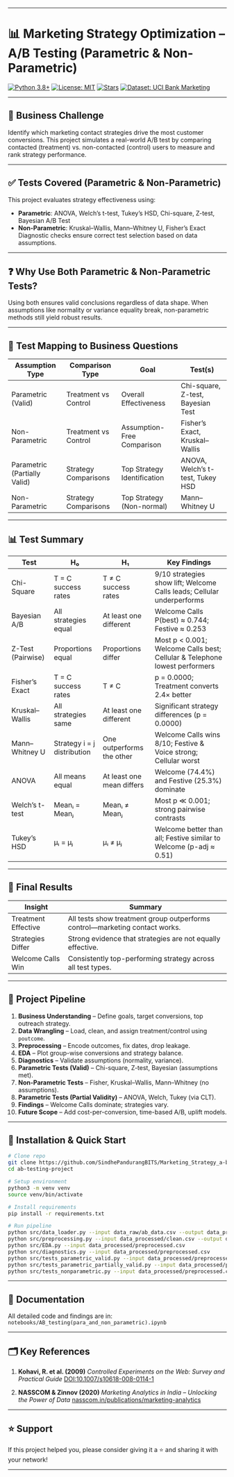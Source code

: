 

---

# 📊 Marketing Strategy Optimization – A/B Testing (Parametric & Non-Parametric)


[![Python 3.8+](https://img.shields.io/badge/python-3.8%2B-blue.svg)](https://www.python.org/)
[![License: MIT](https://img.shields.io/badge/License-MIT-green.svg)](LICENSE)
[![Stars](https://img.shields.io/github/stars/your_username/ab-testing-project.svg)](https://github.com/your_username/ab-testing-project/stargazers)
[![Dataset: UCI Bank Marketing](https://img.shields.io/badge/Dataset-UCI%20Bank%20Marketing-orange.svg)](https://archive.ics.uci.edu/ml/datasets/bank+marketing)


---

## 🎯 Business Challenge

Identify which marketing contact strategies drive the most customer conversions. This project simulates a real-world A/B test by comparing contacted (treatment) vs. non-contacted (control) users to measure and rank strategy performance.

---

## ✅ Tests Covered (Parametric & Non-Parametric)

This project evaluates strategy effectiveness using:

* **Parametric**: ANOVA, Welch’s t-test, Tukey’s HSD, Chi-square, Z-test, Bayesian A/B Test
* **Non-Parametric**: Kruskal–Wallis, Mann–Whitney U, Fisher’s Exact
  Diagnostic checks ensure correct test selection based on data assumptions.

---

## ❓ Why Use Both Parametric & Non-Parametric Tests?

Using both ensures valid conclusions regardless of data shape. When assumptions like normality or variance equality break, non-parametric methods still yield robust results.

---

## 🧪 Test Mapping to Business Questions

| **Assumption Type**          | **Comparison Type**  | **Goal**                    | **Test(s)**                       |
| ---------------------------- | -------------------- | --------------------------- | --------------------------------- |
| Parametric (Valid)           | Treatment vs Control | Overall Effectiveness       | Chi-square, Z-test, Bayesian Test |
| Non-Parametric               | Treatment vs Control | Assumption-Free Comparison  | Fisher’s Exact, Kruskal–Wallis    |
| Parametric (Partially Valid) | Strategy Comparisons | Top Strategy Identification | ANOVA, Welch’s t-test, Tukey HSD  |
| Non-Parametric               | Strategy Comparisons | Top Strategy (Non-normal)   | Mann–Whitney U                    |

---

## 📊 Test Summary

| **Test**          | **H₀**                      | **H₁**                    | **Key Findings**                                                           |
| ----------------- | --------------------------- | ------------------------- | -------------------------------------------------------------------------- |
| Chi-Square        | T = C success rates         | T ≠ C success rates       | 9/10 strategies show lift; Welcome Calls leads; Cellular underperforms     |
| Bayesian A/B      | All strategies equal        | At least one different    | Welcome Calls P(best) ≈ 0.744; Festive ≈ 0.253                             |
| Z-Test (Pairwise) | Proportions equal           | Proportions differ        | Most p < 0.001; Welcome Calls best; Cellular & Telephone lowest performers |
| Fisher’s Exact    | T = C success rates         | T ≠ C                     | p = 0.0000; Treatment converts 2.4× better                                 |
| Kruskal–Wallis    | All strategies same         | At least one different    | Significant strategy differences (p = 0.0000)                              |
| Mann–Whitney U    | Strategy i = j distribution | One outperforms the other | Welcome Calls wins 8/10; Festive & Voice strong; Cellular worst            |
| ANOVA             | All means equal             | At least one mean differs | Welcome (74.4%) and Festive (25.3%) dominate                               |
| Welch’s t-test    | Meanᵢ = Meanⱼ               | Meanᵢ ≠ Meanⱼ             | Most p ≪ 0.001; strong pairwise contrasts                                  |
| Tukey’s HSD       | μᵢ = μⱼ                     | μᵢ ≠ μⱼ                   | Welcome better than all; Festive similar to Welcome (p-adj ≈ 0.51)         |

---

## 🏁 Final Results

| **Insight**         | **Summary**                                                                 |
| ------------------- | --------------------------------------------------------------------------- |
| Treatment Effective | All tests show treatment group outperforms control—marketing contact works. |
| Strategies Differ   | Strong evidence that strategies are not equally effective.                  |
| Welcome Calls Win   | Consistently top-performing strategy across all test types.                 |

---

## 🧬 Project Pipeline

1. **Business Understanding** – Define goals, target conversions, top outreach strategy.
2. **Data Wrangling** – Load, clean, and assign treatment/control using `poutcome`.
3. **Preprocessing** – Encode outcomes, fix dates, drop leakage.
4. **EDA** – Plot group-wise conversions and strategy balance.
5. **Diagnostics** – Validate assumptions (normality, variance).
6. **Parametric Tests (Valid)** – Chi-square, Z-test, Bayesian (assumptions met).
7. **Non-Parametric Tests** – Fisher, Kruskal–Wallis, Mann–Whitney (no assumptions).
8. **Parametric Tests (Partial Validity)** – ANOVA, Welch, Tukey (via CLT).
9. **Findings** – Welcome Calls dominate; strategies vary.
10. **Future Scope** – Add cost-per-conversion, time-based A/B, uplift models.

---

## 🔧 Installation & Quick Start

```bash
# Clone repo
git clone https://github.com/SindhePandurangBITS/Marketing_Strategy_a-b_testing_para_and_non_metric_.git
cd ab-testing-project

# Setup environment
python3 -m venv venv
source venv/bin/activate

# Install requirements
pip install -r requirements.txt

# Run pipeline
python src/data_loader.py --input data_raw/ab_data.csv --output data_processed/clean.csv
python src/preprocessing.py --input data_processed/clean.csv --output data_processed/preprocessed.csv
python src/EDA.py --input data_processed/preprocessed.csv
python src/diagnostics.py --input data_processed/preprocessed.csv
python src/tests_parametric_valid.py --input data_processed/preprocessed.csv
python src/tests_parametric_partially_valid.py --input data_processed/preprocessed.csv
python src/tests_nonparametric.py --input data_processed/preprocessed.csv
```

---

## 📖 Documentation

All detailed code and findings are in:
`notebooks/AB_testing(para_and_non_parametric).ipynb`

---

## 🗂 Key References

1. **Kohavi, R. et al. (2009)**
   *Controlled Experiments on the Web: Survey and Practical Guide*
   [DOI:10.1007/s10618-008-0114-1](https://doi.org/10.1007/s10618-008-0114-1)

2. **NASSCOM & Zinnov (2020)**
   *Marketing Analytics in India – Unlocking the Power of Data*
   [nasscom.in/publications/marketing-analytics](https://nasscom.in/knowledge-center/publications/marketing-analytics-india-unlocking-power-data)

---

## ⭐ Support

If this project helped you, please consider giving it a ⭐ and sharing it with your network!

---


